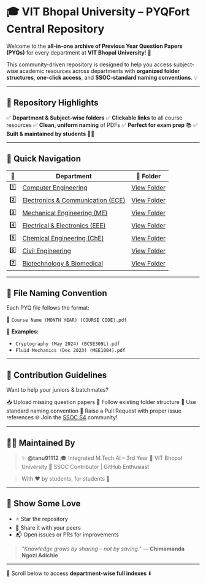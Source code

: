 # 🎓 VIT Bhopal University – PYQFort Central Repository

Welcome to the **all-in-one archive of Previous Year Question Papers (PYQs)** for every department at **VIT Bhopal University**! 🚀

This community-driven repository is designed to help you access subject-wise academic resources across departments with **organized folder structures**, **one-click access**, and **SSOC-standard naming conventions**. 💡

---

## 🌟 Repository Highlights

✅ **Department & Subject-wise folders**
✅ **Clickable links** to all course resources
✅ **Clean, uniform naming** of PDFs
✅ **Perfect for exam prep** 📚
✅ **Built & maintained by students** 🧑‍💻

---

## 🧭 Quick Navigation

| 🔢  | Department                                                                                                  | 📂 Folder                                                                                                                                              |
| --- | ----------------------------------------------------------------------------------------------------------- | ------------------------------------------------------------------------------------------------------------------------------------------------------ |
| 1️⃣ | [Computer Engineering](#-vit-bhopal-university--computer-engineering)                                       | [View Folder](https://github.com/tanu91112/PYQFort/tree/main/VIT%20Bhopal%20University/01.%20Computer%20Engineering)                                   |
| 2️⃣ | [Electronics & Communication (ECE)](#-vit-bhopal-university--electronics--communication-engineering-ece)    | [View Folder](https://github.com/tanu91112/PYQFort/tree/main/VIT%20Bhopal%20University/02.%20Electronics%20%26%20Communication%20Engineering)          |
| 3️⃣ | [Mechanical Engineering (ME)](#-vit-bhopal-university--mechanical-engineering-me--pyqfort-repository)       | [View Folder](https://github.com/tanu91112/PYQFort/tree/main/VIT%20Bhopal%20University/03.Mechanical%20Engineering%20%28ME%29)                         |
| 4️⃣ | [Electrical & Electronics (EEE)](#-vit-bhopal-university--electrical--electronics-engineering-eee--pyqfort) | [View Folder](https://github.com/tanu91112/PYQFort/tree/main/VIT%20Bhopal%20University/04.%20Electrical%20%26%20Electronics%20Engineering%20%28EEE%29) |
| 5️⃣ | [Chemical Engineering (ChE)](#-chemical-engineering-che--vit-bhopal-university)                             | [View Folder](https://github.com/tanu91112/PYQFort/tree/main/VIT%20Bhopal%20University/05.Chemical%20Engineering%20%28ChE%29)                          |
| 6️⃣ | [Civil Engineering](#-vit-bhopal-university--civil-engineering-che)                                         | [View Folder](https://github.com/tanu91112/PYQFort/tree/main/VIT%20Bhopal%20University/06.Civil%20Engineering)                                         |
| 7️⃣ | [Biotechnology & Biomedical](#-biotechnology--biomedical-engineering--vit-bhopal-university)                | [View Folder](https://github.com/tanu91112/PYQFort/tree/main/VIT%20Bhopal%20University/07.Biotechnology%20%20Biomedical%20Engineering)                 |

---

## 🧾 File Naming Convention

Each PYQ file follows the format:

📄 `Course Name (MONTH YEAR) (COURSE CODE).pdf`

🔸 **Examples:**

* `Cryptography (May 2024) (BCSE309L).pdf`
* `Fluid Mechanics (Dec 2023) (MEE1004).pdf`

---

## 💼 Contribution Guidelines

Want to help your juniors & batchmates?

📥 Upload missing question papers
📁 Follow existing folder structure
📝 Use standard naming convention
🔁 Raise a Pull Request with proper issue references
🌐 Join the [SSOC S4](https://ssoc.dev/) community!

---

## 👩‍💻 Maintained By

> ✨ **@tanu91112**
> 🎓 Integrated M.Tech AI – 3rd Year
> 📍 VIT Bhopal University
> 🤝 SSOC Contributor | GitHub Enthusiast

> With ❤️ by students, for students 🙌

---

## 🌟 Show Some Love

* ⭐ Star the repository
* 📢 Share it with your peers
* 📬 Open issues or PRs for improvements

> *"Knowledge grows by sharing – not by saving."* — **Chimamanda Ngozi Adichie**

---

📌 Scroll below to access **department-wise full indexes** ⬇️
